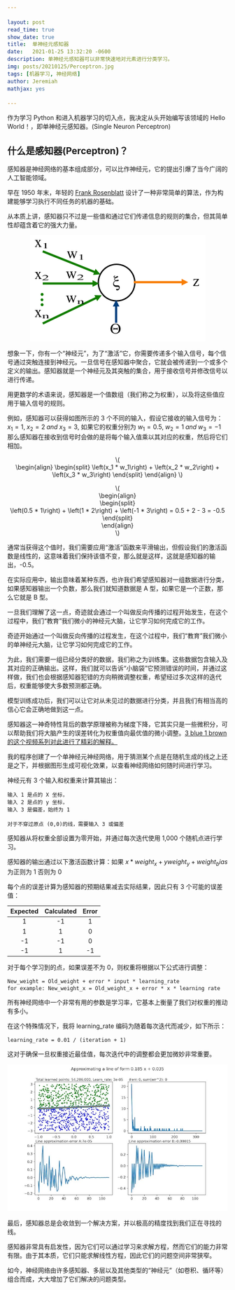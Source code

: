 ```yaml
---

layout: post
read_time: true
show_date: true
title:  单神经元感知器
date:   2021-01-25 13:32:20 -0600
description: 单神经元感知器可以非常快速地对元素进行分类学习。
img: posts/20210125/Perceptron.jpg
tags: [机器学习, 神经网络]
author: Jeremiah
mathjax: yes

---
```


作为学习 Python 和进入机器学习的切入点，我决定从头开始编写该领域的 Hello World！，即单神经元感知器。(Single Neuron Perceptron)

## 什么是感知器(Perceptron)？

感知器是神经网络的基本组成部分，可以比作神经元，它的提出引爆了当今广阔的人工智能领域。

早在 1950 年末，年轻的 [Frank Rosenblatt](https://en.wikipedia.org/wiki/Frank_Rosenblatt) 设计了一种非常简单的算法，作为构建能够学习执行不同任务的机器的基础。

从本质上讲，感知器只不过是一些值和通过它们传递信息的规则的集合，但其简单性却蕴含着它的强大力量。

<center><img src='./assets/img/posts/20210125/Perceptron.png'></center>

想象一下，你有一个“神经元”，为了“激活”它，你需要传递多个输入信号，每个信号通过突触连接到神经元。一旦信号在感知器中聚合，它就会被传递到一个或多个定义的输出。感知器就是一个神经元及其突触的集合，用于接收信号并修改信号以进行传递。

用更数学的术语来说，感知器是一个值数组（我们称之为权重），以及将这些值应用于输入信号的规则。

例如，感知器可以获得如图所示的 3 个不同的输入，假设它接收的输入信号为：$x_1 = 1, \; x_2 = 2\; and \; x_3 = 3$, 如果它的权重分别为 $w_1 = 0.5,\; w_2 = 1\; and \; w_3 = -1$ 那么感知器在接收到信号时会做的是将每个输入值乘以其对应的权重，然后将它们相加。

<p style="text-align:center">\(<br>
\begin{align}
\begin{split}
\left(x_1 * w_1\right) + \left(x_2 * w_2\right) + \left(x_3 * w_3\right)
\end{split}
\end{align}
\)</p>

<p style="text-align:center">\(<br>
\begin{align}<br>
\begin{split}<br>
\left(0.5 * 1\right) + \left(1 * 2\right) + \left(-1 * 3\right) = 0.5 + 2 - 3 = -0.5
\end{split}<br>
\end{align}<br>
\)</p>

通常当获得这个值时，我们需要应用“激活”函数来平滑输出，但假设我们的激活函数是线性的，这意味着我们保持该值不变，那么就是这样，这就是感知器的输出，-0.5。

在实际应用中，输出意味着某种东西，也许我们希望感知器对一组数据进行分类，如果感知器输出一个负数，那么我们就知道数据是 A 型，如果它是一个正数，那么它就是 B 型。

一旦我们理解了这一点，奇迹就会通过一个叫做反向传播的过程开始发生，在这个过程中，我们“教育”我们微小的神经元大脑，让它学习如何完成它的工作。

<tweet>奇迹开始通过一个叫做反向传播的过程发生，在这个过程中，我们“教育”我们微小的单神经元大脑，让它学习如何完成它的工作。</tweet>

为此，我们需要一组已经分类好的数据，我们称之为训练集。这些数据包含输入及其对应的正确输出。这样，我们就可以告诉“小脑袋”它预测错误的时间，并通过这样做，我们也会根据感知器犯错的方向稍微调整权重，希望经过多次这样的迭代后，权重能够使大多数预测都正确。

模型训练成功后，我们可以让它对从未见过的数据进行分类，并且我们有相当高的信心它会正确地做到这一点。

感知器这一神奇特性背后的数学原理被称为梯度下降，它其实只是一些微积分，可以帮助我们将大脑产生的误差转化为权重值向最优值的微小调整。[3 blue 1 brown 的这个视频系列对此进行了精彩的解释。](https://www.youtube.com/watch?v=aircAruvnKk&list=PLZHQObOWTQDNU6R1_67000Dx_ZCJB-3pi)

我的程序创建了一个单神经元神经网络，用于猜测某个点是在随机生成的线之上还是之下，并根据图形生成可视化效果，以查看神经网络如何随时间进行学习。

神经元有 3 个输入和权重来计算其输出：

    输入 1 是点的 X 坐标，
    输入 2 是点的 y 坐标，
    输入 3 是偏差，始终为 1
    
    对于不穿过原点 (0,0)的线，需要输入 3 或偏差

感知器从将权重全部设置为零开始，并通过每次迭代使用 1,000 个随机点进行学习。

感知器的输出通过以下激活函数计算：如果 $x * weight_x + y weight_y + weight_bias$ 为正则为 1 否则为 0

每个点的误差计算为感知器的预期结果减去实际结果，因此只有 3 个可能的误差值：

| Expected | Calculated | Error |
|:--------:|:----------:|:-----:|
| 1        | -1         | 1     |
| 1        | 1          | 0     |
| -1       | -1         | 0     |
| -1       | 1          | -1    |

对于每个学习到的点，如果误差不为 0，则权重将根据以下公式进行调整：

    New_weight = Old_weight + error * input * learning_rate
    for example: New_weight_x = Old_weight_x + error * x * learning rate

所有神经网络中一个非常有用的参数是学习率，它基本上衡量了我们对权重的推动有多小。

在这个特殊情况下，我将 learning_rate 编码为随着每次迭代而减少，如下所示：

    learning_rate = 0.01 / (iteration + 1)

这对于确保一旦权重接近最佳值，每次迭代中的调整都会更加微妙非常重要。

<center><img src='./assets/img/posts/20210125/Learning_1000_points_per_iteration.jpg'></center>

最后，感知器总是会收敛到一个解决方案，并以极高的精度找到我们正在寻找的线。

感知器非常具有启发性，因为它们可以通过学习来求解方程，然而它们的能力非常有限。由于其本质，它们只能求解线性方程，因此它们的问题空间非常狭窄。

如今，神经网络由许多感知器、多层以及其他类型的“神经元”（如卷积、循环等）组合而成，大大增加了它们解决的问题类型。

